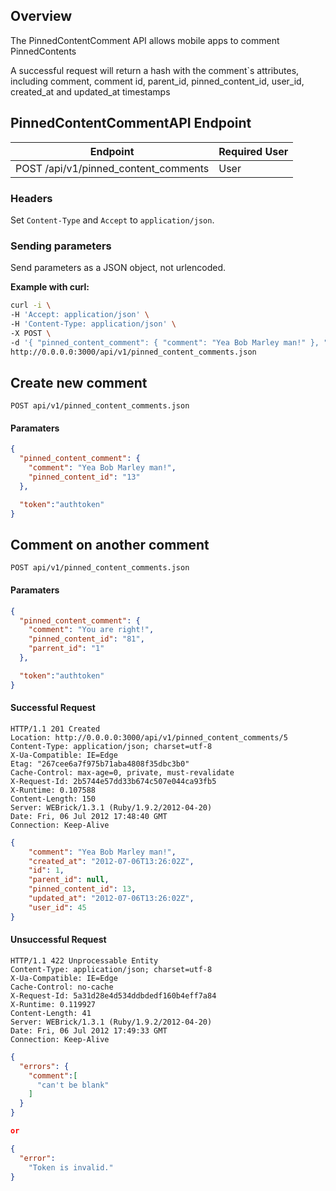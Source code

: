## Overview

The PinnedContentComment API allows mobile apps to comment PinnedContents

A successful request will return a hash with the comment`s attributes, including
comment, comment id, parent_id, pinned_content_id, user_id, created_at and updated_at timestamps

## PinnedContentCommentAPI Endpoint

<table>
  <thead>
    <tr>
      <th>Endpoint</th>
      <th>Required User</th>
    </tr>
  </thead>
  <tbody>
    <tr>
      <td>POST /api/v1/pinned_content_comments</td>
      <td>User</td>
    </tr>
  </tbody>
</table>

### Headers

Set ``Content-Type`` and ``Accept`` to ``application/json``.

### Sending parameters

Send parameters as a JSON object, not urlencoded.

**Example with curl:**

```bash
curl -i \
-H 'Accept: application/json' \
-H 'Content-Type: application/json' \
-X POST \
-d '{ "pinned_content_comment": { "comment": "Yea Bob Marley man!" }, "pinned_content_id": "13", "token":"authtoken" }' \   
http://0.0.0.0:3000/api/v1/pinned_content_comments.json

```
## Create new comment

``POST api/v1/pinned_content_comments.json``

#### Paramaters

```json
{
  "pinned_content_comment": {
    "comment": "Yea Bob Marley man!",
    "pinned_content_id": "13"
  },

  "token":"authtoken"
}
```

## Comment on another comment

``POST api/v1/pinned_content_comments.json``

#### Paramaters

```json
{
  "pinned_content_comment": {
    "comment": "You are right!",
    "pinned_content_id": "81",
    "parrent_id": "1"
  },

  "token":"authtoken"
}

```
#### Successful Request
```
HTTP/1.1 201 Created 
Location: http://0.0.0.0:3000/api/v1/pinned_content_comments/5
Content-Type: application/json; charset=utf-8
X-Ua-Compatible: IE=Edge
Etag: "267cee6a7f975b71aba4808f35dbc3b0"
Cache-Control: max-age=0, private, must-revalidate
X-Request-Id: 2b5744e57dd33b674c507e044ca93fb5
X-Runtime: 0.107588
Content-Length: 150
Server: WEBrick/1.3.1 (Ruby/1.9.2/2012-04-20)
Date: Fri, 06 Jul 2012 17:48:40 GMT
Connection: Keep-Alive
```

```json
{
    "comment": "Yea Bob Marley man!",
    "created_at": "2012-07-06T13:26:02Z",
    "id": 1,
    "parent_id": null,
    "pinned_content_id": 13,
    "updated_at": "2012-07-06T13:26:02Z",
    "user_id": 45
}
```

#### Unsuccessful Request
```
HTTP/1.1 422 Unprocessable Entity
Content-Type: application/json; charset=utf-8
X-Ua-Compatible: IE=Edge
Cache-Control: no-cache
X-Request-Id: 5a31d28e4d534ddbdedf160b4eff7a84
X-Runtime: 0.119927
Content-Length: 41
Server: WEBrick/1.3.1 (Ruby/1.9.2/2012-04-20)
Date: Fri, 06 Jul 2012 17:49:33 GMT
Connection: Keep-Alive
```

```json
{
  "errors": {
    "comment":[
      "can't be blank"
    ]
  }
}

or

{
  "error": 
    "Token is invalid."
} 
```
